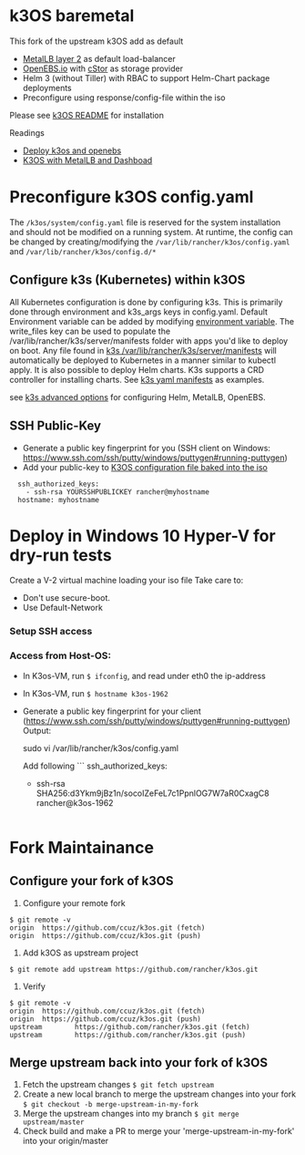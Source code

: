 # k3OS baremetal
This fork of the upstream k3OS add as default
- [MetalLB layer 2](https://metallb.universe.tf/concepts/layer2/) as default load-balancer
- [OpenEBS.io](https://github.com/openebs/openebs) with [cStor](https://github.com/openebs/cstor) as storage provider
- Helm 3 (without Tiller) with RBAC to support Helm-Chart package deployments
- Preconfigure using response/config-file within the iso

Please see [k3OS README](README.md) for installation 

Readings
- [Deploy k3os and openebs](https://medium.com/@fromprasath/deploy-k3s-cluster-on-k3os-and-use-openebs-as-persistent-storage-provisioner-3db229c0acf8)
- [K3OS with MetalLB and Dashboad](https://mindmelt.nl/mindmelt.nl/2019/04/08/k3s-kubernetes-dashboard-load-balancer/)

# Preconfigure k3OS config.yaml
The ```/k3os/system/config.yaml``` file is reserved for the system installation and should not be modified on a running system.
At runtime, the config can be changed by creating/modifying the ```/var/lib/rancher/k3os/config.yaml``` and ```/var/lib/rancher/k3os/config.d/*```

## Configure k3s (Kubernetes) within k3OS
All Kubernetes configuration is done by configuring k3s. This is primarily done through environment and k3s_args keys in config.yaml.
Default Environment variable can be added by modifying [environment variable](overlay/etc/environment).
The write_files key can be used to populate the /var/lib/rancher/k3s/server/manifests folder with apps you'd like to deploy on boot.
Any file found in [k3s /var/lib/rancher/k3s/server/manifests](overlay/share/rancher/k3s/server/manifests) will automatically be deployed to Kubernetes in a manner similar to kubectl apply.
It is also possible to deploy Helm charts. K3s supports a CRD controller for installing charts. 
See [k3s yaml manifests](https://github.com/rancher/k3s/tree/master/manifests) as examples.

see [k3s advanced options](https://rancher.com/docs/k3s/latest/en/advanced/) for configuring Helm, MetalLB, OpenEBS.

## SSH Public-Key
- Generate a public key fingerprint for you (SSH client on Windows: https://www.ssh.com/ssh/putty/windows/puttygen#running-puttygen)
- Add your public-key to [K3OS configuration file baked into the iso](images/07-iso/config.yaml)
```
  ssh_authorized_keys:
    - ssh-rsa YOURSSHPUBLICKEY rancher@myhostname
  hostname: myhostname
``` 

# Deploy in Windows 10 Hyper-V for dry-run tests
Create a V-2 virtual machine loading your iso file
Take care to:
- Don't use secure-boot.
- Use Default-Network

### Setup SSH access

### Access from Host-OS:
- In K3os-VM, run ```$ ifconfig```, and read under eth0 the ip-address
- In K3os-VM, run ```$ hostname
k3os-1962```
- Generate a public key fingerprint for your client (https://www.ssh.com/ssh/putty/windows/puttygen#running-puttygen)
  Output: 
  
  sudo vi /var/lib/rancher/k3os/config.yaml
  
  Add following ```
  ssh_authorized_keys:
  - ssh-rsa SHA256:d3Ykm9jBz1n/socoIZeFeL7c1PpnlOG7W7aR0CxagC8 rancher@k3os-1962
  ``` 

# Fork Maintainance
## Configure your fork of k3OS
1. Configure your remote fork
```
$ git remote -v
origin  https://github.com/ccuz/k3os.git (fetch)
origin  https://github.com/ccuz/k3os.git (push)
```
1. Add k3OS as upstream project
```
$ git remote add upstream https://github.com/rancher/k3os.git
```
1. Verify
```
$ git remote -v
origin  https://github.com/ccuz/k3os.git (fetch)
origin  https://github.com/ccuz/k3os.git (push)
upstream        https://github.com/rancher/k3os.git (fetch)
upstream        https://github.com/rancher/k3os.git (push)
```

## Merge upstream back into your fork of k3OS
1. Fetch the upstream changes ```$ git fetch upstream```
1. Create a new local branch to merge the upstream changes into your fork ```$ git checkout -b merge-upstream-in-my-fork```
1. Merge the upstream changes into my branch ```$ git merge upstream/master```
1. Check build and make a PR to merge your 'merge-upstream-in-my-fork' into your origin/master